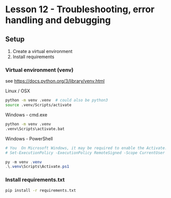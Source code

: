 # Lesson 12 - Troubleshooting, error handling and debugging

## Setup

1. Create a virtual environment
2. Install requirements

### Virtual environment (venv)

see <https://docs.python.org/3/library/venv.html>

Linux / OSX

```sh
python -m venv .venv  # could also be python3
source .venv/Scripts/activate
```

Windows - cmd.exe

```bat
python -m venv .venv
.venv\Scripts\activate.bat
```

Windows - PowerShell

```PowerShell
# You  On Microsoft Windows, it may be required to enable the Activate.ps1 script by setting the execution policy for the user. You can do this by issuing the following PowerShell command:
# Set-ExecutionPolicy -ExecutionPolicy RemoteSigned -Scope CurrentUser

py -m venv .venv
.\.venv\Scripts\Activate.ps1

```

### Install requirements.txt

```bat
pip install -r requirements.txt
```
